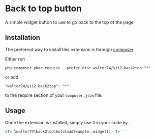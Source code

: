 Back to top button
==================
A simple widget button to use to go back to the top of the page

Installation
------------

The preferred way to install this extension is through [composer](http://getcomposer.org/download/).

Either run

```
php composer.phar require --prefer-dist walter74/yii2-back2top "*"
```

or add

```
"walter74/yii2-back2top": "*"
```

to the require section of your `composer.json` file.


Usage
-----

Once the extension is installed, simply use it in your code by  :

```php
<?= \walter74\back2top\AutoloadExample::widget(); ?>```